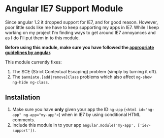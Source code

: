 Angular IE7 Support Module
==========================

Since angular 1.2 it dropped support for IE7, and for good reason. However, poor little sods like me have to keep supporting my apps in IE7. While I keep working on my project I'm finding ways to get around IE7 annoyances and as I do I'll put them in to this module.

**Before using this module, make sure you have followed the [appropriate guidelines by angular](https://docs.angularjs.org/guide/ie).**

This module currently fixes:

1. The SCE (Strict Contextual Escaping) problem (simply by turning it off).
2. The `$anmiate.[add|remove]Class` problems which also affect `ng-show ng-hide ng-class`.

Installation
------------

1. Make sure you have **only** given your app the ID `ng-app` (`<html id="ng-app" ng-app="my-app">`) when in IE7 by using conditional HTML comments.
2. Include this module in to your app `angular.module('my-app', ['ie7-support'])`.

